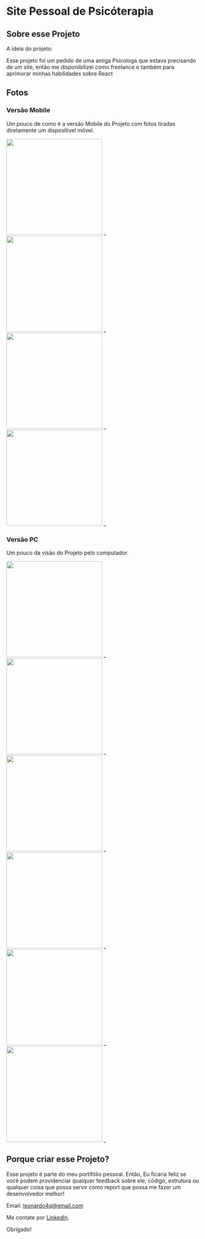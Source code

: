
# Site Pessoal de Psicóterapia
## Sobre esse Projeto

A ideia do projeto:

Esse projeto foi um pedido de uma amiga Psicologa que estava precisando de um site, então me disponibilizei como freelance e também para aprimorar minhas habilidades sobre React

## Fotos

### Versão Mobile
Um pouco de como é a versão Mobile do Projeto com fotos tiradas diretamente um dispositivel móvel.

<img src="https://drive.google.com/uc?export=view&id=1vuPFXe-gfQWBnJCAG6R5BbXn6oe7U-4C" width="250" /> _
<img src="https://drive.google.com/uc?export=view&id=156wj9YmozWx4ejVncXXcK215aGApqcgb" width="250" /> _
<img src="https://drive.google.com/uc?export=view&id=1eExCyIalTN5ql41taAao71dB9lQbEYmE" width="250" /> _
<img src="https://drive.usercontent.google.com/download?id=1eExCyIalTN5ql41taAao71dB9lQbEYmE&export=view&authuser=0" width="250" /> _

### Versão PC
Um pouco da visão do Projeto pelo computador.

<img src="https://drive.google.com/uc?export=view&id=11zxnSRIdU6Jg_ZttjHrFOITxkK7mDjyG" width="250" /> _
<img src="https://drive.google.com/uc?export=view&id=1jqzoA2J_1UM12OkWslLpH9FvyHURzdsg" width="250" /> _
<img src="https://drive.google.com/uc?export=view&id=1nsYwkCYV-fwmeWZKCKsI3WKZ-H_6nSVs" width="250" /> _
<img src="https://drive.google.com/uc?export=view&id=1u_ykvh1RU6tK2CHmfHH6f1glR_owRsLV" width="250" /> _
<img src="https://drive.google.com/uc?export=view&id=1uCQj33kA-zcev4E4PIa21g0eIsHOMQDO" width="250" /> _
<img src="https://drive.google.com/uc?export=view&id=13nCiiAiGoZ2fL5ITljUETAhUtvV03utc" width="250" /> _

## Porque criar esse Projeto?

Esse projeto é parte do meu portifólio pessoal. Então, Eu ficaria feliz se você podem providenciar qualquer feedback sobre ele, código, estrutura ou qualquer coisa que possa servir como report que possa me fazer um desenvolvedor melhor!

Email: leonardo4q@gmail.com

Me contate por [LinkedIn](https://www.linkedin.com/in/leonardo-henrique-393383177/).

Obrigado!
